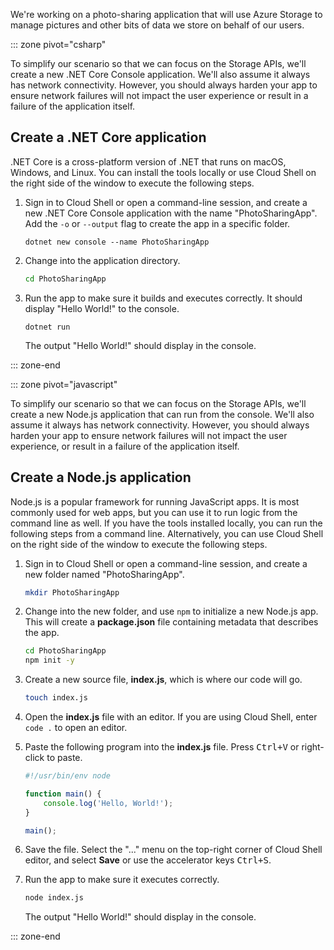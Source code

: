 We're working on a photo-sharing application that will use Azure Storage to manage pictures and other bits of data we store on behalf of our users.

::: zone pivot="csharp"

To simplify our scenario so that we can focus on the Storage APIs, we'll create a new .NET Core Console application. We'll also assume it always has network connectivity. However, you should always harden your app to ensure network failures will not impact the user experience or result in a failure of the application itself.

## Create a .NET Core application

.NET Core is a cross-platform version of .NET that runs on macOS, Windows, and Linux. You can install the tools locally or use Cloud Shell on the right side of the window to execute the following steps.

1. Sign in to Cloud Shell or open a command-line session, and create a new .NET Core Console application with the name "PhotoSharingApp". Add the `-o` or `--output` flag to create the app in a specific folder.

    ```dotnetcli
    dotnet new console --name PhotoSharingApp
    ```

1. Change into the application directory.

    ```bash
    cd PhotoSharingApp
    ```

1. Run the app to make sure it builds and executes correctly. It should display "Hello World!" to the console.

    ```dotnetcli
    dotnet run
    ```

     The output "Hello World!" should display in the console.

::: zone-end

::: zone pivot="javascript"

To simplify our scenario so that we can focus on the Storage APIs, we'll create a new Node.js application that can run from the console. We'll also assume it always has network connectivity. However, you should always harden your app to ensure network failures will not impact the user experience, or result in a failure of the application itself.

## Create a Node.js application

Node.js is a popular framework for running JavaScript apps. It is most commonly used for web apps, but you can use it to run logic from the command line as well. If you have the tools installed locally, you can run the following steps from a command line. Alternatively, you can use Cloud Shell on the right side of the window to execute the following steps.

1. Sign in to Cloud Shell or open a command-line session, and create a new folder named "PhotoSharingApp".

    ```bash
    mkdir PhotoSharingApp
    ```

1. Change into the new folder, and use `npm` to initialize a new Node.js app. This will create a **package.json** file containing metadata that describes the app.

    ```bash
    cd PhotoSharingApp
    npm init -y
    ```

1. Create a new source file, **index.js**, which is where our code will go.

    ```bash
    touch index.js
    ```

1. Open the **index.js** file with an editor. If you are using Cloud Shell, enter `code .` to open an editor.

1. Paste the following program into the **index.js** file. Press <kbd>Ctrl+V</kbd> or right-click to paste.

    ```javascript
    #!/usr/bin/env node
    
    function main() {
        console.log('Hello, World!');
    }
    
    main();
    ```

1. Save the file. Select the "..." menu on the top-right corner of Cloud Shell editor, and select **Save** or use the accelerator keys <kbd>Ctrl+S</kbd>.

1. Run the app to make sure it executes correctly.

    ```bash
    node index.js
    ```

     The output "Hello World!" should display in the console.

::: zone-end
